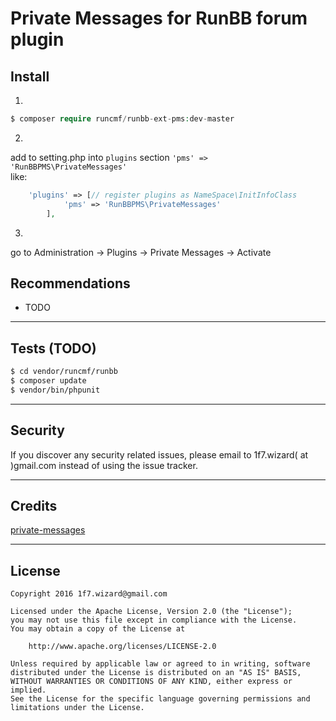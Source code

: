 # Private Messages for RunBB forum plugin


## Install
1.
```php
$ composer require runcmf/runbb-ext-pms:dev-master
```

2.  
add to setting.php into `plugins` section `'pms' => 'RunBBPMS\PrivateMessages'`  
  like:
```php
    'plugins' => [// register plugins as NameSpace\InitInfoClass
            'pms' => 'RunBBPMS\PrivateMessages'
        ],
```
3.  
go to Administration -> Plugins -> Private Messages -> Activate  


## Recommendations

* TODO


---
## Tests (TODO)
```bash
$ cd vendor/runcmf/runbb
$ composer update
$ vendor/bin/phpunit
```
---  
## Security  

If you discover any security related issues, please email to 1f7.wizard( at )gmail.com instead of using the issue tracker.  

---
## Credits
[private-messages](https://github.com/featherbb/private-messages)  


---
## License
 
```
Copyright 2016 1f7.wizard@gmail.com

Licensed under the Apache License, Version 2.0 (the "License");
you may not use this file except in compliance with the License.
You may obtain a copy of the License at

    http://www.apache.org/licenses/LICENSE-2.0

Unless required by applicable law or agreed to in writing, software
distributed under the License is distributed on an "AS IS" BASIS,
WITHOUT WARRANTIES OR CONDITIONS OF ANY KIND, either express or implied.
See the License for the specific language governing permissions and
limitations under the License.
```


